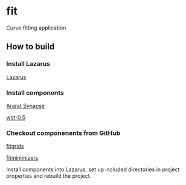 # fit
Curve fitting application

## How to build

### Install Lazarus

[Lazarus](https://sourceforge.net/projects/lazarus-ccr/files/latest/download)

### Install components

[Ararat Synapse](http://www.ararat.cz/synapse/doku.php/download)

[wst-0.5](https://osdn.net/projects/sfnet_lazarus-ccr/downloads/Web%20Service%20Toolkit/Web%20Service%20Toolkit%200.5/wst-0.5.zip/)

### Checkout componenents from GitHub

[fitgrids](https://github.com/dvmorozov/fitgrids.git)

[fitminimizers](https://github.com/dvmorozov/fitminimizers.git)

Install components into Lazarus, set up included directories in project properties and rebuild the project.
